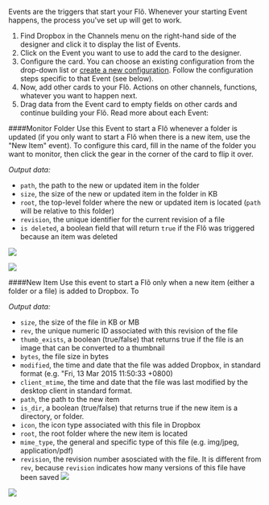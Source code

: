 Events are the triggers that start your Fl&otilde;. Whenever your starting Event happens, the process you've set up will get to work.  

1. Find Dropbox in the Channels menu on the right-hand side of the designer and click it to display the list of Events.
2. Click on the Event you want to use to add the card to the designer. 
3. Configure the card. You can choose an existing configuration from the drop-down list or [create a new configuration](). Follow the configuration steps specific to that Event (see below).
4. Now, add other cards to your Fl&otilde;. Actions on other channels, functions, whatever you want to happen next. 
5. Drag data from the Event card to empty fields on other cards and continue building your Fl&otilde;. Read more about each Event:

####Monitor Folder
Use this Event to start a Fl&otilde; whenever a folder is updated (if you only want to start a Fl&otilde; when there is a new item, use the "New Item" event). To configure this card, fill in the name of the folder you want to monitor, then click the gear in the corner of the card to flip it over.

*Output data:*

* `path`, the path to the new or updated item in the folder
* `size`, the size of the new or updated item in the folder in KB
* `root`, the top-level folder where the new or updated item is located (`path` will be relative to this folder)
* `revision`, the unique identifier for the current revision of a file
* `is deleted`, a boolean field that will return `true` if the Fl&otilde; was triggered because an item was deleted

<img src="https://s3.amazonaws.com/azuqua_static/help-center/Channels/dropbox/dropbox-event-1-1.png"></img>

<img src="https://s3.amazonaws.com/azuqua_static/help-center/Channels/dropbox/dropbox-event-1-2.png"></img>

####New Item
Use this event to start a Fl&otilde; only when a new item (either a folder or a file) is added to Dropbox. To 

*Output data:*

* `size`, the size of the file in KB or MB
* `rev`, the unique numeric ID associated with this revision of the file
* `thumb_exists`, a boolean (true/false) that returns true if the file is an image that can be converted to a thumbnail
* `bytes`, the file size in bytes
* `modified`, the time and date that the file was added Dropbox, in standard format (e.g. "Fri, 13 Mar 2015 11:50:33 +0800)
* `client_mtime`, the time and date that the file was last modified by the desktop client in standard format.
* `path`, the path to the new item
* `is_dir`, a boolean (true/false) that returns true if the new item is a directory, or folder.
* `icon`, the icon type associated with this file in Dropbox
* `root`, the root folder where the new item is located
* `mime_type`, the general and specific type of this file (e.g. img/jpeg, application/pdf)
* `revision`, the revision number asosciated with the file. It is different from `rev`, because `revision` indicates how many versions of this file have been saved
<img src="https://s3.amazonaws.com/azuqua_static/help-center/Channels/dropbox/dropbox-event-2-1.png"></img>

<img src="https://s3.amazonaws.com/azuqua_static/help-center/Channels/dropbox/dropbox-event-2-2.png"></img>


<div>
    <div style="width: 60%; float: left; margin-right: 10px">
    </div>
    <div style="width: 30%, float: left">
    </div>
</div>
